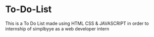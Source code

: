 # To-Do-List
This is a To Do List made using HTML CSS &amp; JAVASCRIPT in order to internship of simplbyye as a web developer intern
